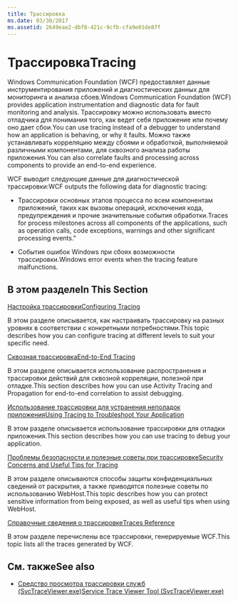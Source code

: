 ```yaml
---
title: Трассировка
ms.date: 03/30/2017
ms.assetid: 2649eae2-dbf8-421c-9cfb-cfa9e01de87f
---
```

# <a name="tracing"></a><span data-ttu-id="83754-102">Трассировка</span><span class="sxs-lookup"><span data-stu-id="83754-102">Tracing</span></span>
<span data-ttu-id="83754-103">Windows Communication Foundation (WCF) предоставляет данные инструментирования приложений и диагностических данных для мониторинга и анализа сбоев.</span><span class="sxs-lookup"><span data-stu-id="83754-103">Windows Communication Foundation (WCF) provides application instrumentation and diagnostic data for fault monitoring and analysis.</span></span> <span data-ttu-id="83754-104">Трассировку можно использовать вместо отладчика для понимания того, как ведет себя приложение или почему оно дает сбои.</span><span class="sxs-lookup"><span data-stu-id="83754-104">You can use tracing instead of a debugger to understand how an application is behaving, or why it faults.</span></span> <span data-ttu-id="83754-105">Можно также устанавливать корреляцию между сбоями и обработкой, выполняемой различными компонентами, для сквозного анализа работы приложения.</span><span class="sxs-lookup"><span data-stu-id="83754-105">You can also correlate faults and processing across components to provide an end-to-end experience.</span></span>  
  
 <span data-ttu-id="83754-106">WCF выводит следующие данные для диагностической трассировки:</span><span class="sxs-lookup"><span data-stu-id="83754-106">WCF outputs the following data for diagnostic tracing:</span></span>  
  
-   <span data-ttu-id="83754-107">Трассировки основных этапов процесса по всем компонентам приложений, таких как вызовы операций, исключения кода, предупреждения и прочие значительные события обработки.</span><span class="sxs-lookup"><span data-stu-id="83754-107">Traces for process milestones across all components of the applications, such as operation calls, code exceptions, warnings and other significant processing events."</span></span>  
  
-   <span data-ttu-id="83754-108">События ошибок Windows при сбоях возможности трассировки.</span><span class="sxs-lookup"><span data-stu-id="83754-108">Windows error events when the tracing feature malfunctions.</span></span>  
  
## <a name="in-this-section"></a><span data-ttu-id="83754-109">В этом разделе</span><span class="sxs-lookup"><span data-stu-id="83754-109">In This Section</span></span>  
 [<span data-ttu-id="83754-110">Настройка трассировки</span><span class="sxs-lookup"><span data-stu-id="83754-110">Configuring Tracing</span></span>](../../../../../docs/framework/wcf/diagnostics/tracing/configuring-tracing.md)  
  
 <span data-ttu-id="83754-111">В этом разделе описывается, как настраивать трассировку на разных уровнях в соответствии с конкретными потребностями.</span><span class="sxs-lookup"><span data-stu-id="83754-111">This topic describes how you can configure tracing at different levels to suit your specific need.</span></span>  
  
 [<span data-ttu-id="83754-112">Сквозная трассировка</span><span class="sxs-lookup"><span data-stu-id="83754-112">End-to-End Tracing</span></span>](../../../../../docs/framework/wcf/diagnostics/tracing/end-to-end-tracing.md)  
  
 <span data-ttu-id="83754-113">В этом разделе описывается использование распространения и трассировки действий для сквозной корреляции, полезной при отладке.</span><span class="sxs-lookup"><span data-stu-id="83754-113">This section describes how you can use Activity Tracing and Propagation for end-to-end correlation to assist debugging.</span></span>  
  
 [<span data-ttu-id="83754-114">Использование трассировки для устранения неполадок приложения</span><span class="sxs-lookup"><span data-stu-id="83754-114">Using Tracing to Troubleshoot Your Application</span></span>](../../../../../docs/framework/wcf/diagnostics/tracing/using-tracing-to-troubleshoot-your-application.md)  
  
 <span data-ttu-id="83754-115">В этом разделе описывается использование трассировки для отладки приложения.</span><span class="sxs-lookup"><span data-stu-id="83754-115">This section describes how you can use tracing to debug your application.</span></span>  
  
 [<span data-ttu-id="83754-116">Проблемы безопасности и полезные советы при трассировке</span><span class="sxs-lookup"><span data-stu-id="83754-116">Security Concerns and Useful Tips for Tracing</span></span>](../../../../../docs/framework/wcf/diagnostics/tracing/security-concerns-and-useful-tips-for-tracing.md)  
  
 <span data-ttu-id="83754-117">В этом разделе описываются способы защиты конфиденциальных сведений от раскрытия, а также приводятся полезные советы по использованию WebHost.</span><span class="sxs-lookup"><span data-stu-id="83754-117">This topic describes how you can protect sensitive information from being exposed, as well as useful tips when using WebHost.</span></span>  
  
 [<span data-ttu-id="83754-118">Справочные сведения о трассировке</span><span class="sxs-lookup"><span data-stu-id="83754-118">Traces Reference</span></span>](../../../../../docs/framework/wcf/diagnostics/tracing/traces-reference.md)  
  
 <span data-ttu-id="83754-119">В этом разделе перечислены все трассировки, генерируемые WCF.</span><span class="sxs-lookup"><span data-stu-id="83754-119">This topic lists all the traces generated by WCF.</span></span>  
  
## <a name="see-also"></a><span data-ttu-id="83754-120">См. также</span><span class="sxs-lookup"><span data-stu-id="83754-120">See also</span></span>
- [<span data-ttu-id="83754-121">Средство просмотра трассировки служб (SvcTraceViewer.exe)</span><span class="sxs-lookup"><span data-stu-id="83754-121">Service Trace Viewer Tool (SvcTraceViewer.exe)</span></span>](../../../../../docs/framework/wcf/service-trace-viewer-tool-svctraceviewer-exe.md)
